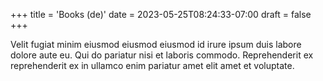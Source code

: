 +++
title = 'Books (de)'
date = 2023-05-25T08:24:33-07:00
draft = false
+++

Velit fugiat minim eiusmod eiusmod eiusmod id irure ipsum duis labore dolore aute eu. Qui do pariatur nisi et laboris commodo. Reprehenderit ex reprehenderit ex in ullamco enim pariatur amet elit amet et voluptate.
